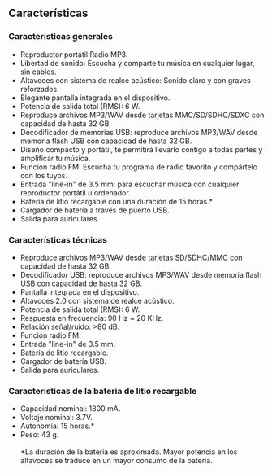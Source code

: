 ## Características

### Características generales

* Reproductor portátil Radio MP3.
* Libertad de sonido: Escucha y comparte tu música en cualquier lugar, sin cables.
* Altavoces con sistema de realce acústico: Sonido claro y con graves reforzados.
* Elegante pantalla integrada en el dispositivo.
* Potencia de salida total (RMS): 6 W.
* Reproduce archivos MP3/WAV desde tarjetas MMC/SD/SDHC/SDXC con capacidad de hasta 32 GB.
* Decodificador de memorias USB: reproduce archivos MP3/WAV desde memoria flash USB con capacidad de hasta 32 GB.
* Diseño compacto y portátil, te permitirá llevarlo contigo a todas partes y amplificar tu música.
* Función radio FM: Escucha tu programa de radio favorito y compártelo con los tuyos.
* Entrada "line-in" de 3.5 mm: para escuchar música con cualquier reproductor portátil u ordenador.
* Batería de litio recargable con una duración de 15 horas.*
* Cargador de batería a través de puerto USB.
* Salida para auriculares.


### Características técnicas

* Reproduce archivos MP3/WAV desde tarjetas SD/SDHC/MMC con capacidad de hasta 32 GB.
* Decodificador USB: reproduce archivos MP3/WAV desde memoria flash USB con capacidad de hasta 32 GB.
* Pantalla integrada en el dispositivo.
* Altavoces 2.0 con sistema de realce acústico.
* Potencia de salida total (RMS): 6 W.
* Respuesta en frecuencia: 90 Hz ~ 20 KHz.
* Relación señal/ruido: >80 dB.
* Función radio FM.
* Entrada "line-in" de 3.5 mm.
* Batería de litio recargable.
* Cargador de batería USB.
* Salida para auriculares.


### Características de la batería de litio recargable

* Capacidad nominal: 1800 mA.
* Voltaje nominal: 3.7V.
* Autonomía: 15 horas.*
* Peso: 43 g.
<br/><br/>
 *La duración de la batería es aproximada. Mayor potencia en los altavoces se traduce en un mayor consumo de la batería.
<br/>

